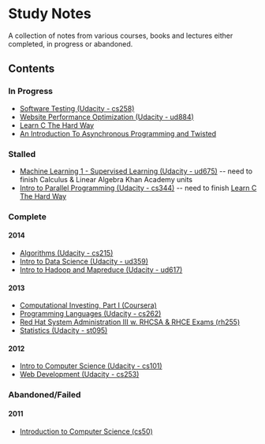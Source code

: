 # Study Notes

A collection of notes from various courses, books and lectures either completed, in progress or abandoned.

## Contents

### In Progress

* [Software Testing (Udacity - cs258)](./cs258-software-testing)
* [Website Performance Optimization (Udacity - ud884)](./ud884-website-performance-optimization)
* [Learn C The Hard Way](./learn-c-the-hard-way-book)
* [An Introduction To Asynchronous Programming and Twisted](./an-introduction-to-asynch-programming-and-twisted)

### Stalled

* [Machine Learning 1 - Supervised Learning (Udacity - ud675)](./ud657-machine-learning-1) -- need to finish Calculus & Linear Algebra Khan Academy units
* [Intro to Parallel Programming (Udacity - cs344)](./cs344-intro-to-parallel-programming) -- need to finish [Learn C The Hard Way](./learn-c-the-hard-way-book)

### Complete

#### 2014

* [Algorithms (Udacity - cs215)](./cs215-algorithms-udacity)
* [Intro to Data Science (Udacity - ud359)](./ud359-intro-to-data-science)
* [Intro to Hadoop and Mapreduce (Udacity - ud617)](./ud617-intro-to-hadoop-and-mapreduce)

#### 2013

* [Computational Investing, Part I (Coursera)](./computational-investing-part-1-coursera)
* [Programming Languages (Udacity - cs262)](./cs262-programming-languages)
* [Red Hat System Administration III w. RHCSA & RHCE Exams (rh255)](./rh255-redhat-system-administrator-3)
* [Statistics (Udacity - st095)](./st095-statistics)

#### 2012

* [Intro to Computer Science (Udacity - cs101)](./cs101-intro-to-computer-science)
* [Web Development (Udacity - cs253)](./cs253-web-development)

### Abandoned/Failed

#### 2011

* [Introduction to Computer Science (cs50)](./cs50-introduction-to-computer-science)
